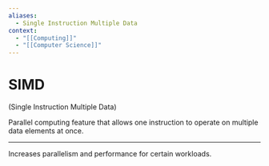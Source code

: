 ```yaml
---
aliases:
  - Single Instruction Multiple Data
context:
  - "[[Computing]]"
  - "[[Computer Science]]"
---
```


# SIMD

(Single Instruction Multiple Data)

Parallel computing feature that allows one instruction to operate on multiple data elements at once.

---

Increases parallelism and performance for certain workloads.
